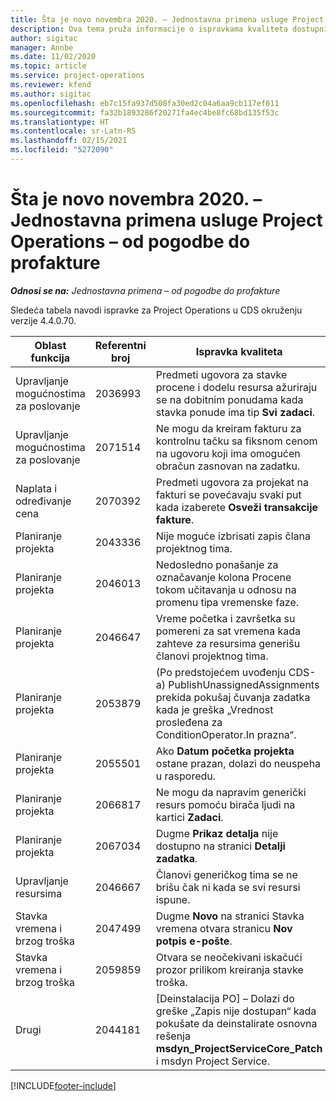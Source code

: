```yaml
---
title: Šta je novo novembra 2020. – Jednostavna primena usluge Project Operations – od pogodbe do profakture
description: Ova tema pruža informacije o ispravkama kvaliteta dostupnim u izdanju jednostavne primene usluge Project Operations za novembar 2020. – od pogodbe do profakture.
author: sigitac
manager: Annbe
ms.date: 11/02/2020
ms.topic: article
ms.service: project-operations
ms.reviewer: kfend
ms.author: sigitac
ms.openlocfilehash: eb7c15fa937d508fa30ed2c04a6aa9cb117ef011
ms.sourcegitcommit: fa32b1893286f20271fa4ec4be8fc68bd135f53c
ms.translationtype: HT
ms.contentlocale: sr-Latn-RS
ms.lasthandoff: 02/15/2021
ms.locfileid: "5272090"
---
```

# <a name="whats-new-november-2020---project-operations-lite-deployment---deal-to-proforma-invoicing"></a>Šta je novo novembra 2020. – Jednostavna primena usluge Project Operations – od pogodbe do profakture

_**Odnosi se na:** Jednostavna primena – od pogodbe do profakture_

Sledeća tabela navodi ispravke za Project Operations u CDS okruženju verzije 4.4.0.70.

| Oblast funkcija                 | Referentni broj | Ispravka kvaliteta                                                                                                                                                                    |
|------------------------------|------------------|-----------------------------------------------------------------------------------------------------------------------------------------------------------------------------------|
|   Upravljanje mogućnostima za poslovanje       | 2036993          | Predmeti ugovora za stavke procene i dodelu resursa ažuriraju se na dobitnim ponudama kada stavka ponude ima tip **Svi zadaci**.                                                 |
|   Upravljanje mogućnostima za poslovanje       | 2071514          | Ne mogu da kreiram fakturu za kontrolnu tačku sa fiksnom cenom na ugovoru koji ima omogućen obračun zasnovan na zadatku.                                                                          |
| Naplata i određivanje cena          | 2070392          | Predmeti ugovora za projekat na fakturi se povećavaju svaki put kada izaberete **Osveži transakcije fakture**.                                                                       |
| Planiranje projekta             | 2043336          | Nije moguće izbrisati zapis člana projektnog tima.                                                                                                                                    |
| Planiranje projekta             | 2046013          | Nedosledno ponašanje za označavanje kolona Procene tokom učitavanja u odnosu na promenu tipa vremenske faze.                                                                                   |
| Planiranje projekta             | 2046647          | Vreme početka i završetka su pomereni za sat vremena kada zahteve za resursima generišu članovi projektnog tima.                                                                      |
| Planiranje projekta             | 2053879          | (Po predstojećem uvođenju CDS-a) PublishUnassignedAssignments prekida pokušaj čuvanja zadatka kada je greška „Vrednost prosleđena za ConditionOperator.In prazna“. |
| Planiranje projekta             | 2055501          | Ako **Datum početka projekta** ostane prazan, dolazi do neuspeha u rasporedu.                                                                                                      |
| Planiranje projekta             | 2066817          | Ne mogu da napravim generički resurs pomoću birača ljudi na kartici **Zadaci**.                                                                                               |
| Planiranje projekta             | 2067034          | Dugme **Prikaz detalja** nije dostupno na stranici **Detalji zadatka**.                                                                                                         |
| Upravljanje resursima          | 2046667          | Članovi generičkog tima se ne brišu čak ni kada se svi resursi ispune.                                                                                                     |
| Stavka vremena i brzog troška | 2047499          | Dugme **Novo** na stranici Stavka vremena otvara stranicu **Nov potpis e-pošte**.                                                                                               |
| Stavka vremena i brzog troška | 2059859          | Otvara se neočekivani iskačući prozor prilikom kreiranja stavke troška.                                                                                                                         |
| Drugi                        | 2044181          | [Deinstalacija PO] – Dolazi do greške „Zapis nije dostupan“ kada pokušate da deinstalirate osnovna rešenja **msdyn_ProjectServiceCore_Patch** i msdyn Project Service.        |


[!INCLUDE[footer-include](../../includes/footer-banner.md)]